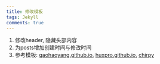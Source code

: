 ```yaml
---
title: 修改模板
tags: Jekyll
comments: true
---
```


1. 修改header, 隐藏头部内容
2. 为posts增加创建时间与修改时间
3. 参考模板: [gaohaoyang.github.io](https://github.com/Gaohaoyang/gaohaoyang.github.io), [huxpro.github.io](https://github.com/Huxpro/huxpro.github.io), [chirpy](https://github.com/cotes2020/jekyll-theme-chirpy)
